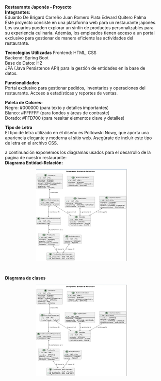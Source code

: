 **Restaurante Japonés - Proyecto** <br>
**Integrantes:** <br> 
Eduardo De Brigard Carreño
Juan Romero Plata
Edward Quitero Palma <br>
Este proyecto consiste en una plataforma web para un restaurante japonés. Los usuarios pueden explorar un sinfín de productos personalizables para su experiencia culinaria. Además, los empleados tienen acceso a un portal exclusivo para gestionar de manera eficiente las actividades del restaurante.

**Tecnologías Utilizadas**
Frontend: HTML, CSS<br>
Backend: Spring Boot<br>
Base de Datos: H2 <br>
JPA (Java Persistence API) para la gestión de entidades en la base de datos.<br>

**Funcionalidades** <br>
Portal exclusivo para gestionar pedidos, inventarios y operaciones del restaurante.
Acceso a estadísticas y reportes de ventas.<br>

**Paleta de Colores:** <br>
Negro: #000000 (para texto y detalles importantes)<br>
Blanco: #FFFFFF (para fondos y áreas de contraste)<br>
Dorado: #FFD700 (para resaltar elementos clave y detalles)<br>

**Tipo de Letra** <br>
El tipo de letra utilizado en el diseño es Poltowski Nowy, que aporta una apariencia elegante y moderna al sitio web. Asegúrate de incluir este tipo de letra en el archivo CSS. <br>

a continuación exponemos los diagramas usados para el desarrollo de la pagina de nuestro restaurante:<br>
**Diagrama Entidad-Relación:** <br>

<p align="center">
  <img src="Images/diagramaEntidad.jpeg" alt="Diagrama Entidad Relación" width="300" height = "300">
</p><br>

**Diagrama de clases** <br>
<p align="center">
  <img src="Images/diagramaEntidad.jpeg" alt="Diagrama de Clases" width="300" height = "300">
</p><br>


